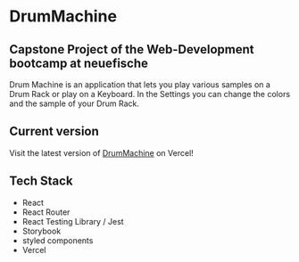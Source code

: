 # DrumMachine

## Capstone Project of the Web-Development bootcamp at neuefische

Drum Machine is an application that lets you play various samples on a Drum Rack or play on a Keyboard.
In the Settings you can change the colors and the sample of your Drum Rack.

## Current version

Visit the latest version of [DrumMachine](capstone-project-fagru.vercel.app) on Vercel!

## Tech Stack

- React
- React Router
- React Testing Library / Jest
- Storybook
- styled components
- Vercel
